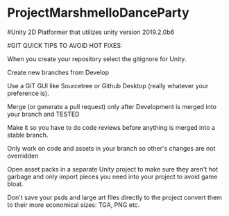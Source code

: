 # ProjectMarshmelloDanceParty

#Unity 2D Platformer that utilizes unity version 2019.2.0b6

#GIT QUICK TIPS TO AVOID HOT FIXES:

When you create your repository select the gitignore for Unity.

Create new branches from Develop

Use a GIT GUI like Sourcetree or Github Desktop (really whatever your preference is).

Merge (or generate a pull request) only after Development is merged into your branch and TESTED

Make it so you have to do code reviews before anything is merged into a stable branch.

Only work on code and assets in your branch so other's changes are not overridden

Open asset packs in a separate Unity project to make sure they aren't hot garbage and only import pieces you need into your project to avoid game bloat.

Don't save your psds and large art files directly to the project convert them to their more economical sizes: TGA, PNG etc. 
